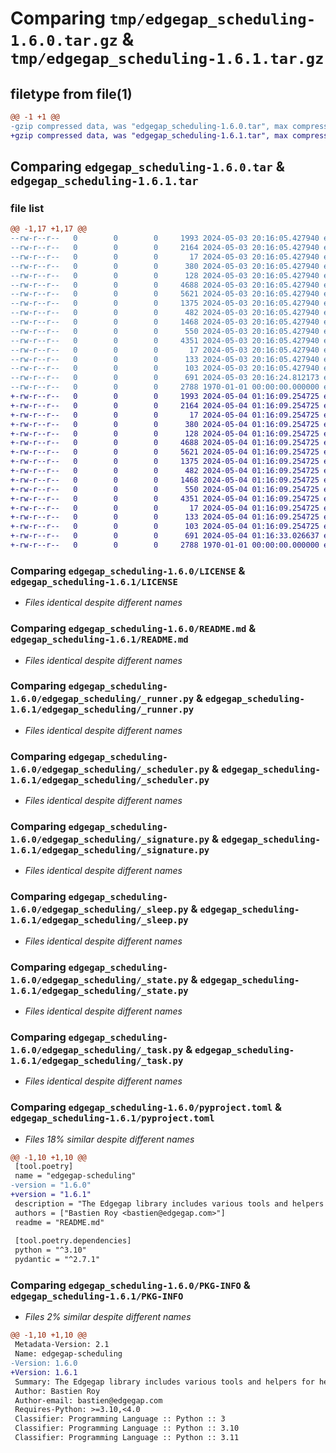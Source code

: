 # Comparing `tmp/edgegap_scheduling-1.6.0.tar.gz` & `tmp/edgegap_scheduling-1.6.1.tar.gz`

## filetype from file(1)

```diff
@@ -1 +1 @@
-gzip compressed data, was "edgegap_scheduling-1.6.0.tar", max compression
+gzip compressed data, was "edgegap_scheduling-1.6.1.tar", max compression
```

## Comparing `edgegap_scheduling-1.6.0.tar` & `edgegap_scheduling-1.6.1.tar`

### file list

```diff
@@ -1,17 +1,17 @@
--rw-r--r--   0        0        0     1993 2024-05-03 20:16:05.427940 edgegap_scheduling-1.6.0/LICENSE
--rw-r--r--   0        0        0     2164 2024-05-03 20:16:05.427940 edgegap_scheduling-1.6.0/README.md
--rw-r--r--   0        0        0       17 2024-05-03 20:16:05.427940 edgegap_scheduling-1.6.0/edgegap_scheduling/BUILD
--rw-r--r--   0        0        0      380 2024-05-03 20:16:05.427940 edgegap_scheduling-1.6.0/edgegap_scheduling/__init__.py
--rw-r--r--   0        0        0      128 2024-05-03 20:16:05.427940 edgegap_scheduling-1.6.0/edgegap_scheduling/_depends.py
--rw-r--r--   0        0        0     4688 2024-05-03 20:16:05.427940 edgegap_scheduling-1.6.0/edgegap_scheduling/_runner.py
--rw-r--r--   0        0        0     5621 2024-05-03 20:16:05.427940 edgegap_scheduling-1.6.0/edgegap_scheduling/_scheduler.py
--rw-r--r--   0        0        0     1375 2024-05-03 20:16:05.427940 edgegap_scheduling-1.6.0/edgegap_scheduling/_signature.py
--rw-r--r--   0        0        0      482 2024-05-03 20:16:05.427940 edgegap_scheduling-1.6.0/edgegap_scheduling/_singleton.py
--rw-r--r--   0        0        0     1468 2024-05-03 20:16:05.427940 edgegap_scheduling-1.6.0/edgegap_scheduling/_sleep.py
--rw-r--r--   0        0        0      550 2024-05-03 20:16:05.427940 edgegap_scheduling-1.6.0/edgegap_scheduling/_state.py
--rw-r--r--   0        0        0     4351 2024-05-03 20:16:05.427940 edgegap_scheduling-1.6.0/edgegap_scheduling/_task.py
--rw-r--r--   0        0        0       17 2024-05-03 20:16:05.427940 edgegap_scheduling-1.6.0/edgegap_scheduling/errors/BUILD
--rw-r--r--   0        0        0      133 2024-05-03 20:16:05.427940 edgegap_scheduling-1.6.0/edgegap_scheduling/errors/__init__.py
--rw-r--r--   0        0        0      103 2024-05-03 20:16:05.427940 edgegap_scheduling-1.6.0/edgegap_scheduling/errors/_errors.py
--rw-r--r--   0        0        0      691 2024-05-03 20:16:24.812173 edgegap_scheduling-1.6.0/pyproject.toml
--rw-r--r--   0        0        0     2788 1970-01-01 00:00:00.000000 edgegap_scheduling-1.6.0/PKG-INFO
+-rw-r--r--   0        0        0     1993 2024-05-04 01:16:09.254725 edgegap_scheduling-1.6.1/LICENSE
+-rw-r--r--   0        0        0     2164 2024-05-04 01:16:09.254725 edgegap_scheduling-1.6.1/README.md
+-rw-r--r--   0        0        0       17 2024-05-04 01:16:09.254725 edgegap_scheduling-1.6.1/edgegap_scheduling/BUILD
+-rw-r--r--   0        0        0      380 2024-05-04 01:16:09.254725 edgegap_scheduling-1.6.1/edgegap_scheduling/__init__.py
+-rw-r--r--   0        0        0      128 2024-05-04 01:16:09.254725 edgegap_scheduling-1.6.1/edgegap_scheduling/_depends.py
+-rw-r--r--   0        0        0     4688 2024-05-04 01:16:09.254725 edgegap_scheduling-1.6.1/edgegap_scheduling/_runner.py
+-rw-r--r--   0        0        0     5621 2024-05-04 01:16:09.254725 edgegap_scheduling-1.6.1/edgegap_scheduling/_scheduler.py
+-rw-r--r--   0        0        0     1375 2024-05-04 01:16:09.254725 edgegap_scheduling-1.6.1/edgegap_scheduling/_signature.py
+-rw-r--r--   0        0        0      482 2024-05-04 01:16:09.254725 edgegap_scheduling-1.6.1/edgegap_scheduling/_singleton.py
+-rw-r--r--   0        0        0     1468 2024-05-04 01:16:09.254725 edgegap_scheduling-1.6.1/edgegap_scheduling/_sleep.py
+-rw-r--r--   0        0        0      550 2024-05-04 01:16:09.254725 edgegap_scheduling-1.6.1/edgegap_scheduling/_state.py
+-rw-r--r--   0        0        0     4351 2024-05-04 01:16:09.254725 edgegap_scheduling-1.6.1/edgegap_scheduling/_task.py
+-rw-r--r--   0        0        0       17 2024-05-04 01:16:09.254725 edgegap_scheduling-1.6.1/edgegap_scheduling/errors/BUILD
+-rw-r--r--   0        0        0      133 2024-05-04 01:16:09.254725 edgegap_scheduling-1.6.1/edgegap_scheduling/errors/__init__.py
+-rw-r--r--   0        0        0      103 2024-05-04 01:16:09.254725 edgegap_scheduling-1.6.1/edgegap_scheduling/errors/_errors.py
+-rw-r--r--   0        0        0      691 2024-05-04 01:16:33.026637 edgegap_scheduling-1.6.1/pyproject.toml
+-rw-r--r--   0        0        0     2788 1970-01-01 00:00:00.000000 edgegap_scheduling-1.6.1/PKG-INFO
```

### Comparing `edgegap_scheduling-1.6.0/LICENSE` & `edgegap_scheduling-1.6.1/LICENSE`

 * *Files identical despite different names*

### Comparing `edgegap_scheduling-1.6.0/README.md` & `edgegap_scheduling-1.6.1/README.md`

 * *Files identical despite different names*

### Comparing `edgegap_scheduling-1.6.0/edgegap_scheduling/_runner.py` & `edgegap_scheduling-1.6.1/edgegap_scheduling/_runner.py`

 * *Files identical despite different names*

### Comparing `edgegap_scheduling-1.6.0/edgegap_scheduling/_scheduler.py` & `edgegap_scheduling-1.6.1/edgegap_scheduling/_scheduler.py`

 * *Files identical despite different names*

### Comparing `edgegap_scheduling-1.6.0/edgegap_scheduling/_signature.py` & `edgegap_scheduling-1.6.1/edgegap_scheduling/_signature.py`

 * *Files identical despite different names*

### Comparing `edgegap_scheduling-1.6.0/edgegap_scheduling/_sleep.py` & `edgegap_scheduling-1.6.1/edgegap_scheduling/_sleep.py`

 * *Files identical despite different names*

### Comparing `edgegap_scheduling-1.6.0/edgegap_scheduling/_state.py` & `edgegap_scheduling-1.6.1/edgegap_scheduling/_state.py`

 * *Files identical despite different names*

### Comparing `edgegap_scheduling-1.6.0/edgegap_scheduling/_task.py` & `edgegap_scheduling-1.6.1/edgegap_scheduling/_task.py`

 * *Files identical despite different names*

### Comparing `edgegap_scheduling-1.6.0/pyproject.toml` & `edgegap_scheduling-1.6.1/pyproject.toml`

 * *Files 18% similar despite different names*

```diff
@@ -1,10 +1,10 @@
 [tool.poetry]
 name = "edgegap-scheduling"
-version = "1.6.0"
+version = "1.6.1"
 description = "The Edgegap library includes various tools and helpers for helping with Scheduling Task. It is designed for use within the Edgegap organization."
 authors = ["Bastien Roy <bastien@edgegap.com>"]
 readme = "README.md"
 
 [tool.poetry.dependencies]
 python = "^3.10"
 pydantic = "^2.7.1"
```

### Comparing `edgegap_scheduling-1.6.0/PKG-INFO` & `edgegap_scheduling-1.6.1/PKG-INFO`

 * *Files 2% similar despite different names*

```diff
@@ -1,10 +1,10 @@
 Metadata-Version: 2.1
 Name: edgegap-scheduling
-Version: 1.6.0
+Version: 1.6.1
 Summary: The Edgegap library includes various tools and helpers for helping with Scheduling Task. It is designed for use within the Edgegap organization.
 Author: Bastien Roy
 Author-email: bastien@edgegap.com
 Requires-Python: >=3.10,<4.0
 Classifier: Programming Language :: Python :: 3
 Classifier: Programming Language :: Python :: 3.10
 Classifier: Programming Language :: Python :: 3.11
```

